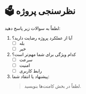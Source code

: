 # 🗳️ نظرسنجی پروژه

لطفاً به سوالات زیر پاسخ دهید:

1. آیا از عملکرد پروژه رضایت دارید؟
   - [ ] بله
   - [ ] خیر

2. کدام ویژگی برای شما مهم‌تر است؟
   - [ ] سرعت
   - [ ] امنیت
   - [ ] رابط کاربری

3. پیشنهاد یا انتقاد شما:
   > لطفاً در بخش کامنت‌ها بنویسید.

